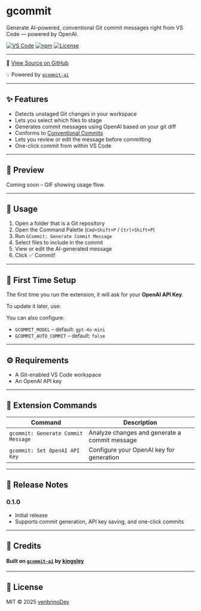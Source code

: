 # gcommit

Generate AI-powered, conventional Git commit messages right from VS Code — powered by OpenAI.

[![VS Code](https://img.shields.io/visual-studio-marketplace/v/your-publisher.gcommit)](https://marketplace.visualstudio.com/items?itemName=your-publisher.gcommit)
[![npm](https://img.shields.io/npm/v/gcommit-ai)](https://www.npmjs.com/package/gcommit-ai)
[![License](https://img.shields.io/github/license/venbrinoDev/gcommit-cli)](LICENSE)

---

🔗 [View Source on GitHub](https://github.com/venbrinoDev/gcommit-vscode-ext)

💡 Powered by [`gcommit-ai`](https://www.npmjs.com/package/gcommit-ai)

---
## ✨ Features

- Detects unstaged Git changes in your workspace
- Lets you select which files to stage
- Generates commit messages using OpenAI based on your git diff
- Conforms to [Conventional Commits](https://www.conventionalcommits.org/)
- Lets you review or edit the message before committing
- One-click commit from within VS Code

---

## 📸 Preview

Coming soon – GIF showing usage flow.

---

## 🔧 Usage

1. Open a folder that is a Git repository
2. Open the Command Palette (`Cmd+Shift+P` / `Ctrl+Shift+P`)
3. Run `GCommit: Generate Commit Message`
4. Select files to include in the commit
5. View or edit the AI-generated message
6. Click ✅ Commit!

---

## 🧠 First Time Setup

The first time you run the extension, it will ask for your **OpenAI API Key**.

To update it later, use:

You can also configure:

- `GCOMMIT_MODEL` – default: `gpt-4o-mini`
- `GCOMMIT_AUTO_COMMIT` – default: `false`

---

## ⚙️ Requirements

- A Git-enabled VS Code workspace
- An OpenAI API key

---

## 📁 Extension Commands

| Command                            | Description                                   |
| ---------------------------------- | --------------------------------------------- |
| `gcommit: Generate Commit Message` | Analyze changes and generate a commit message |
| `gcommit: Set OpenAI API Key`      | Configure your OpenAI key for generation      |

---


## 📝 Release Notes

### 0.1.0

- Initial release
- Supports commit generation, API key saving, and one-click commits

---

## 🙏 Credits

#### Built on [`gcommit-ai`](https://www.npmjs.com/package/gcommit-ai) by [kingsley](https://github.com/kingsley-59/gcommit-cli)
---

## 📄 License

MIT © 2025 [venbrinoDev](https://github.com/venbrinoDev)
